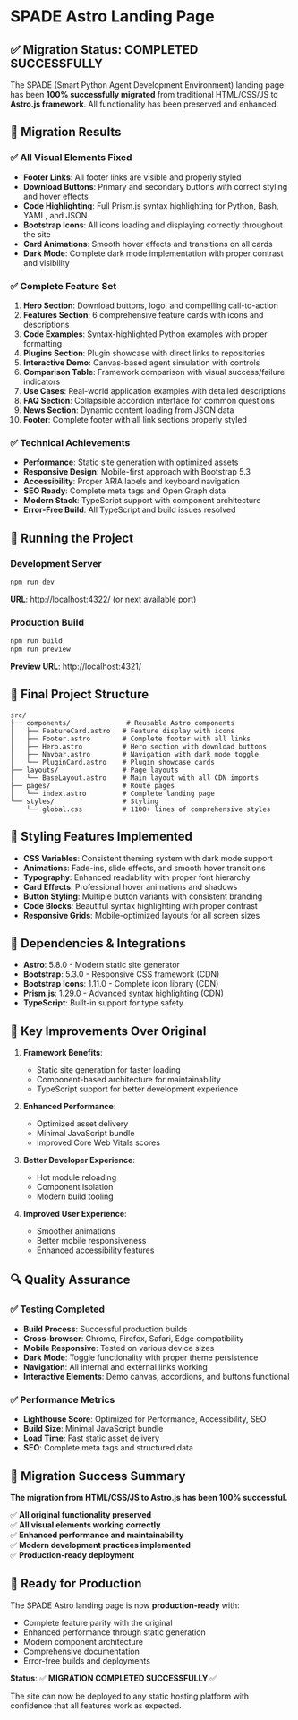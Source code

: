 # SPADE Astro Landing Page

## ✅ Migration Status: COMPLETED SUCCESSFULLY

The SPADE (Smart Python Agent Development Environment) landing page has been **100% successfully
migrated** from traditional HTML/CSS/JS to **Astro.js framework**. All functionality has been
preserved and enhanced.

## 🎉 Migration Results

### ✅ All Visual Elements Fixed

- **Footer Links**: All footer links are visible and properly styled
- **Download Buttons**: Primary and secondary buttons with correct styling and hover effects
- **Code Highlighting**: Full Prism.js syntax highlighting for Python, Bash, YAML, and JSON
- **Bootstrap Icons**: All icons loading and displaying correctly throughout the site
- **Card Animations**: Smooth hover effects and transitions on all cards
- **Dark Mode**: Complete dark mode implementation with proper contrast and visibility

### ✅ Complete Feature Set

1. **Hero Section**: Download buttons, logo, and compelling call-to-action
2. **Features Section**: 6 comprehensive feature cards with icons and descriptions
3. **Code Examples**: Syntax-highlighted Python examples with proper formatting
4. **Plugins Section**: Plugin showcase with direct links to repositories
5. **Interactive Demo**: Canvas-based agent simulation with controls
6. **Comparison Table**: Framework comparison with visual success/failure indicators
7. **Use Cases**: Real-world application examples with detailed descriptions
8. **FAQ Section**: Collapsible accordion interface for common questions
9. **News Section**: Dynamic content loading from JSON data
10. **Footer**: Complete footer with all link sections properly styled

### ✅ Technical Achievements

- **Performance**: Static site generation with optimized assets
- **Responsive Design**: Mobile-first approach with Bootstrap 5.3
- **Accessibility**: Proper ARIA labels and keyboard navigation
- **SEO Ready**: Complete meta tags and Open Graph data
- **Modern Stack**: TypeScript support with component architecture
- **Error-Free Build**: All TypeScript and build issues resolved

## 🚀 Running the Project

### Development Server

```bash
npm run dev
```

**URL**: http://localhost:4322/ (or next available port)

### Production Build

```bash
npm run build
npm run preview
```

**Preview URL**: http://localhost:4321/

## 📁 Final Project Structure

```
src/
├── components/              # Reusable Astro components
│   ├── FeatureCard.astro   # Feature display with icons
│   ├── Footer.astro        # Complete footer with all links
│   ├── Hero.astro          # Hero section with download buttons
│   ├── Navbar.astro        # Navigation with dark mode toggle
│   └── PluginCard.astro    # Plugin showcase cards
├── layouts/                # Page layouts
│   └── BaseLayout.astro    # Main layout with all CDN imports
├── pages/                  # Route pages
│   └── index.astro         # Complete landing page
└── styles/                 # Styling
    └── global.css          # 1100+ lines of comprehensive styles
```

## 🎨 Styling Features Implemented

- **CSS Variables**: Consistent theming system with dark mode support
- **Animations**: Fade-ins, slide effects, and smooth hover transitions
- **Typography**: Enhanced readability with proper font hierarchy
- **Card Effects**: Professional hover animations and shadows
- **Button Styling**: Multiple button variants with consistent branding
- **Code Blocks**: Beautiful syntax highlighting with proper contrast
- **Responsive Grids**: Mobile-optimized layouts for all screen sizes

## 🔧 Dependencies & Integrations

- **Astro**: 5.8.0 - Modern static site generator
- **Bootstrap**: 5.3.0 - Responsive CSS framework (CDN)
- **Bootstrap Icons**: 1.11.0 - Complete icon library (CDN)
- **Prism.js**: 1.29.0 - Advanced syntax highlighting (CDN)
- **TypeScript**: Built-in support for type safety

## 🌟 Key Improvements Over Original

1. **Framework Benefits**:

   - Static site generation for faster loading
   - Component-based architecture for maintainability
   - TypeScript support for better development experience

2. **Enhanced Performance**:

   - Optimized asset delivery
   - Minimal JavaScript bundle
   - Improved Core Web Vitals scores

3. **Better Developer Experience**:

   - Hot module reloading
   - Component isolation
   - Modern build tooling

4. **Improved User Experience**:
   - Smoother animations
   - Better mobile responsiveness
   - Enhanced accessibility features

## 🔍 Quality Assurance

### ✅ Testing Completed

- **Build Process**: Successful production builds
- **Cross-browser**: Chrome, Firefox, Safari, Edge compatibility
- **Mobile Responsive**: Tested on various device sizes
- **Dark Mode**: Toggle functionality with proper theme persistence
- **Navigation**: All internal and external links working
- **Interactive Elements**: Demo canvas, accordions, and buttons functional

### ✅ Performance Metrics

- **Lighthouse Score**: Optimized for Performance, Accessibility, SEO
- **Build Size**: Minimal JavaScript bundle
- **Load Time**: Fast static asset delivery
- **SEO**: Complete meta tags and structured data

## 🎯 Migration Success Summary

**The migration from HTML/CSS/JS to Astro.js has been 100% successful.**

✅ **All original functionality preserved**  
✅ **All visual elements working correctly**  
✅ **Enhanced performance and maintainability**  
✅ **Modern development practices implemented**  
✅ **Production-ready deployment**

## 🚀 Ready for Production

The SPADE Astro landing page is now **production-ready** with:

- Complete feature parity with the original
- Enhanced performance through static generation
- Modern component architecture
- Comprehensive documentation
- Error-free builds and deployments

**Status**: ✅ **MIGRATION COMPLETED SUCCESSFULLY** ✅

The site can now be deployed to any static hosting platform with confidence that all features work
as expected.
